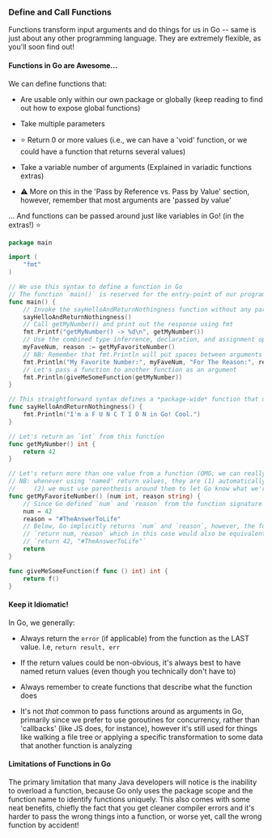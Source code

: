 ### Define and Call Functions

Functions transform input arguments and do things for us in Go -- same is just about any other programming language. They are extremely flexible, as you'll soon find out!

#### Functions in Go are Awesome...

We can define functions that:

* Are usable only within our own package or globally (keep reading to find out how to expose global functions)

* Take multiple parameters

* ⭐ Return 0 or more values (i.e., we can have a 'void' function, or we could have a function that returns several values)

* Take a variable number of arguments (Explained in variadic functions extras)

* ⚠️ More on this in the 'Pass by Reference vs. Pass by Value' section, however, remember that most arguments are 'passed by value'

... And functions can be passed around just like variables in Go! (in the extras!) ⭐

```go
package main

import (
    "fmt"
)

// We use this syntax to define a function in Go
// The function `main()` is reserved for the entry-point of our program
func main() {
    // Invoke the sayHelloAndReturnNothingness function without any parameters
    sayHelloAndReturnNothingness()
    // Call getMyNumber() and print out the response using fmt
    fmt.Printf("getMyNumber() -> %d\n", getMyNumber())
    // Use the combined type inferrence, declaration, and assignment operators to get the results of the getMyFavoriteNumber func
    myFaveNum, reason := getMyFavoriteNumber()
    // NB: Remember that fmt.Println will put spaces between arguments for us!
    fmt.Println("My Favorite Number:", myFaveNum, "For The Reason:", reason)
    // Let's pass a function to another function as an argument
    fmt.Println(giveMeSomeFunction(getMyNumber))
}

// This straightforward syntax defines a *package-wide* function that doesn't return anything
func sayHelloAndReturnNothingness() {
    fmt.Println("I'm a F U N C T I O N in Go! Cool.")
}

// Let's return an `int` from this function
func getMyNumber() int {
    return 42
}

// Let's return more than one value from a function (OMG, we can really do that? You bet!)
// NB: whenever using 'named' return values, they are (1) automatically defined with their default values and;
//     (2) we must use parenthesis around them to let Go know what we're up to!
func getMyFavoriteNumber() (num int, reason string) {
    // Since Go defined `num` and `reason` from the function signature above, we can use the assignment operator `=`
    num = 42
    reason = "#TheAnswerToLife"
    // Below, Go implicitly returns `num` and `reason`, however, the following would also be equivalent:
    // `return num, reason` which in this case would also be equivalent to:
    // `return 42, "#TheAnswerToLife"`
    return
}

func giveMeSomeFunction(f func () int) int {
    return f()
}

```

#### Keep it Idiomatic!

In Go, we generally:

* Always return the `error` (if applicable) from the function as the LAST value. I.e, `return result, err`

* If the return values could be non-obvious, it's always best to have named return values (even though you technically don't have to)

* Always remember to create functions that describe what the function does

* It's not _that_ common to pass functions around as arguments in Go, primarily since we prefer to use goroutines for concurrency, rather than 'callbacks' (like JS does, for instance), however it's still used for things like walking a file tree or applying a specific transformation to some data that another function is analyzing

#### Limitations of Functions in Go

The primary limitation that many Java developers will notice is the inability to overload a function, because Go only uses the package scope and the function name to identify functions uniquely. This also comes with some neat benefits, chiefly the fact that you get cleaner compiler errors and it's harder to pass the wrong things into a function, or worse yet, call the wrong function by accident!
